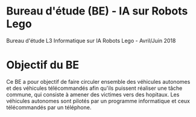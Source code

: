 # Bureau d'étude (BE) - IA sur Robots Lego 
Bureau d'étude L3 Informatique sur IA Robots Lego - Avril/Juin 2018
# Objectif du BE
Ce BE a pour objectif de faire circuler ensemble des véhicules autonomes et des véhicules télécommandés afin qu'ils puissent réaliser une tâche commune, qui consiste à amener des victimes vers des hopitaux. Les véhicules autonomes sont pilotés par un programme informatique et ceux télécommandés par un téléphone.  


